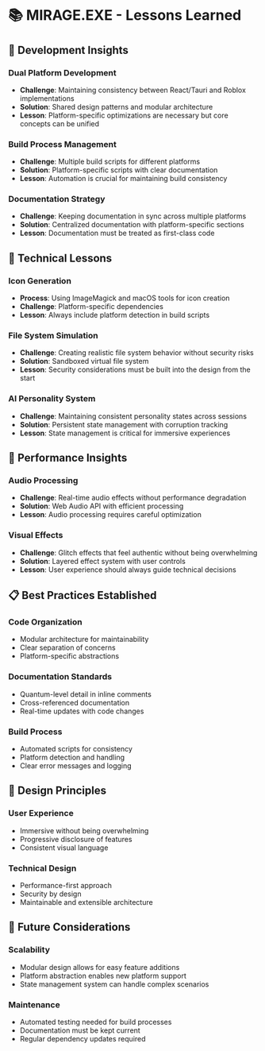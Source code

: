 # 📚 MIRAGE.EXE - Lessons Learned

## 🎯 Development Insights

### Dual Platform Development
- **Challenge**: Maintaining consistency between React/Tauri and Roblox implementations
- **Solution**: Shared design patterns and modular architecture
- **Lesson**: Platform-specific optimizations are necessary but core concepts can be unified

### Build Process Management
- **Challenge**: Multiple build scripts for different platforms
- **Solution**: Platform-specific scripts with clear documentation
- **Lesson**: Automation is crucial for maintaining build consistency

### Documentation Strategy
- **Challenge**: Keeping documentation in sync across multiple platforms
- **Solution**: Centralized documentation with platform-specific sections
- **Lesson**: Documentation must be treated as first-class code

## 🔧 Technical Lessons

### Icon Generation
- **Process**: Using ImageMagick and macOS tools for icon creation
- **Challenge**: Platform-specific dependencies
- **Lesson**: Always include platform detection in build scripts

### File System Simulation
- **Challenge**: Creating realistic file system behavior without security risks
- **Solution**: Sandboxed virtual file system
- **Lesson**: Security considerations must be built into the design from the start

### AI Personality System
- **Challenge**: Maintaining consistent personality states across sessions
- **Solution**: Persistent state management with corruption tracking
- **Lesson**: State management is critical for immersive experiences

## 🚀 Performance Insights

### Audio Processing
- **Challenge**: Real-time audio effects without performance degradation
- **Solution**: Web Audio API with efficient processing
- **Lesson**: Audio processing requires careful optimization

### Visual Effects
- **Challenge**: Glitch effects that feel authentic without being overwhelming
- **Solution**: Layered effect system with user controls
- **Lesson**: User experience should always guide technical decisions

## 📋 Best Practices Established

### Code Organization
- Modular architecture for maintainability
- Clear separation of concerns
- Platform-specific abstractions

### Documentation Standards
- Quantum-level detail in inline comments
- Cross-referenced documentation
- Real-time updates with code changes

### Build Process
- Automated scripts for consistency
- Platform detection and handling
- Clear error messages and logging

## 🎨 Design Principles

### User Experience
- Immersive without being overwhelming
- Progressive disclosure of features
- Consistent visual language

### Technical Design
- Performance-first approach
- Security by design
- Maintainable and extensible architecture

## 🔮 Future Considerations

### Scalability
- Modular design allows for easy feature additions
- Platform abstraction enables new platform support
- State management system can handle complex scenarios

### Maintenance
- Automated testing needed for build processes
- Documentation must be kept current
- Regular dependency updates required 